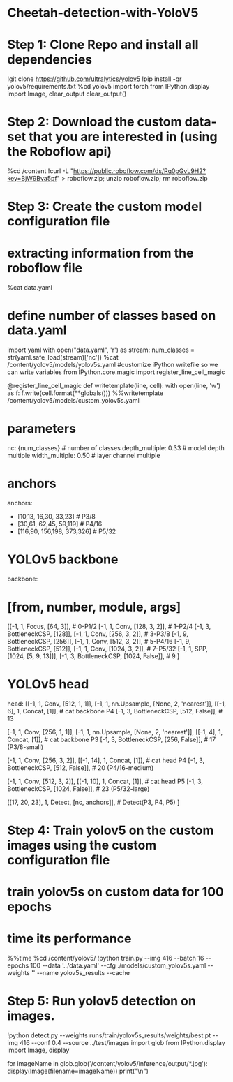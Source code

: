 # Cheetah-detection-with-YoloV5
# Step 1: Clone Repo and install all dependencies

!git clone https://github.com/ultralytics/yolov5
!pip install -qr yolov5/requirements.txt
%cd yolov5
import torch
from IPython.display import Image, clear_output
clear_output()

# Step 2: Download the custom data-set that you are interested in (using the Roboflow api) 
%cd /content
!curl -L "https://public.roboflow.com/ds/Rq0pGvL9H2?key=BjW9Bva5pf" > roboflow.zip; unzip roboflow.zip; rm roboflow.zip

# Step 3: Create the custom model configuration file
# extracting information from the roboflow file
%cat data.yaml
# define number of classes based on data.yaml
import yaml
with open("data.yaml", 'r') as stream:
    num_classes = str(yaml.safe_load(stream)['nc'])
%cat /content/yolov5/models/yolov5s.yaml
#customize iPython writefile so we can write variables
from IPython.core.magic import register_line_cell_magic

@register_line_cell_magic
def writetemplate(line, cell):
    with open(line, 'w') as f:
        f.write(cell.format(**globals()))
%%writetemplate /content/yolov5/models/custom_yolov5s.yaml

# parameters
nc: {num_classes}  # number of classes
depth_multiple: 0.33  # model depth multiple
width_multiple: 0.50  # layer channel multiple

# anchors
anchors:
  - [10,13, 16,30, 33,23]  # P3/8
  - [30,61, 62,45, 59,119]  # P4/16
  - [116,90, 156,198, 373,326]  # P5/32

# YOLOv5 backbone
backbone:
  # [from, number, module, args]
  [[-1, 1, Focus, [64, 3]],  # 0-P1/2
   [-1, 1, Conv, [128, 3, 2]],  # 1-P2/4
   [-1, 3, BottleneckCSP, [128]],
   [-1, 1, Conv, [256, 3, 2]],  # 3-P3/8
   [-1, 9, BottleneckCSP, [256]],
   [-1, 1, Conv, [512, 3, 2]],  # 5-P4/16
   [-1, 9, BottleneckCSP, [512]],
   [-1, 1, Conv, [1024, 3, 2]],  # 7-P5/32
   [-1, 1, SPP, [1024, [5, 9, 13]]],
   [-1, 3, BottleneckCSP, [1024, False]],  # 9
  ]

# YOLOv5 head
head:
  [[-1, 1, Conv, [512, 1, 1]],
   [-1, 1, nn.Upsample, [None, 2, 'nearest']],
   [[-1, 6], 1, Concat, [1]],  # cat backbone P4
   [-1, 3, BottleneckCSP, [512, False]],  # 13

   [-1, 1, Conv, [256, 1, 1]],
   [-1, 1, nn.Upsample, [None, 2, 'nearest']],
   [[-1, 4], 1, Concat, [1]],  # cat backbone P3
   [-1, 3, BottleneckCSP, [256, False]],  # 17 (P3/8-small)

   [-1, 1, Conv, [256, 3, 2]],
   [[-1, 14], 1, Concat, [1]],  # cat head P4
   [-1, 3, BottleneckCSP, [512, False]],  # 20 (P4/16-medium)

   [-1, 1, Conv, [512, 3, 2]],
   [[-1, 10], 1, Concat, [1]],  # cat head P5
   [-1, 3, BottleneckCSP, [1024, False]],  # 23 (P5/32-large)

   [[17, 20, 23], 1, Detect, [nc, anchors]],  # Detect(P3, P4, P5)
  ]

# Step 4: Train yolov5 on the custom images using the custom configuration file
# train yolov5s on custom data for 100 epochs
# time its performance
%%time
%cd /content/yolov5/
!python train.py --img 416 --batch 16 --epochs 100 --data '../data.yaml' --cfg ./models/custom_yolov5s.yaml --weights '' --name yolov5s_results  --cache

# Step 5: Run yolov5 detection on images.
!python detect.py --weights  runs/train/yolov5s_results/weights/best.pt --img 416 --conf 0.4 --source ../test/images
import glob
from IPython.display import Image, display

for imageName in glob.glob('/content/yolov5/inference/output/*.jpg'):
    display(Image(filename=imageName))
    print("\n")
